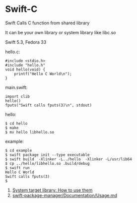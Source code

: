 # Swift-C
Swift Calls C function from shared library

It can be your own library or system library like libc.so

Swift 5.3, Fedora 33

hello.c:
```
#include <stdio.h>
#include "hello.h"
void hello(void) {
    printf("Hello C World\n");
}
```
main.swift:
```
import clib
hello()
fputs("Swift calls fputs(3)\n", stdout)
```
hello:
```
$ cd hello
$ make
$ mv hello libhello.so
```
example:
```
$ cd example
$ swift package init --type executable
$ swift build  -Xlinker -L../hello  -Xlinker -L/usr/lib64
$ cp ../hello/libhello.so .build/debug
$ swift run
Hello C World
Swift calls fputs(3)
$
```

1. [System target library: How to use them](https://forums.swift.org/t/system-target-library-how-to-use-them/18196/2)
2. [swift-package-manager/Documentation/Usage.md](https://github.com/apple/swift-package-manager/blob/263171977ebcd47f4aaca1202cff5a96c5158a64/Documentation/Usage.md#import-system-libraries)
